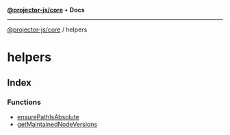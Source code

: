 [**@projector-js/core**](../README.md) • **Docs**

***

[@projector-js/core](../README.md) / helpers

# helpers

## Index

### Functions

- [ensurePathIsAbsolute](functions/ensurePathIsAbsolute.md)
- [getMaintainedNodeVersions](functions/getMaintainedNodeVersions.md)
